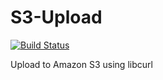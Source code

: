 # S3-Upload 
[![Build Status](https://travis-ci.org/envyen/S3-Upload.svg?branch=master)](https://travis-ci.org/envyen/S3-Upload)

Upload to Amazon S3 using libcurl
